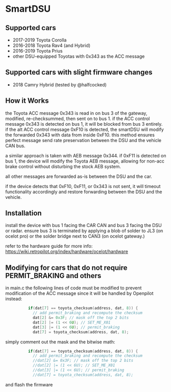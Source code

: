 # SmartDSU

## Supported cars
- 2017-2019 Toyota Corolla
- 2016-2018 Toyota Rav4 (and Hybrid)
- 2016-2019 Toyota Prius
- other DSU-equipped Toyotas with 0x343 as the ACC message

## Supported cars with slight firmware changes
- 2018 Camry Hybrid (tested by @halfcocked)

## How it Works
the Toyota ACC message 0x343 is read in on bus 3 of the gateway, modified, re-checksummed, then sent on to bus 1. if the ACC control message 0x343 is detected on bus 1, it will be blocked from bus 3 entirely. if the alt ACC control message 0xF10 is detected, the smartDSU will modify the forwarded 0x343 with data from inside 0xF10. this method ensures perfect message send rate preservation between the DSU and the vehicle CAN bus. 

a similar approach is taken with AEB message 0x344. if 0xF11 is detected on bus 1, the device will modify the Toyota AEB message, allowing for non-acc brake control without disturbing the stock AEB system.

all other messages are forwarded as-is between the DSU and the car.

if the device detects that 0xF10, 0xF11, or 0x343 is not sent, it will timeout functionality accordingly and restore forwarding between the DSU and the vehicle.

## Installation

install the device with bus 1 facing the CAR CAN and bus 3 facing the DSU or radar. ensure bus 3 is terminated by applying a blob of solder to JL3 (on ocelot pro) or the solder bridge next to CAN3 (on ocelot gateway.)

refer to the hardware guide for more info:
https://wiki.retropilot.org/index/hardware/ocelot/hardware


## Modifying for cars that do not require PERMIT_BRAKING and others
in main.c the following lines of code must be modified to prevent modification of the ACC message since it will be handled by Openpilot instead:

```c
          if(dat[7] == toyota_checksum(address, dat, 8)) {
            // add permit_braking and recompute the checksum
            dat[2] &= 0x3F; // mask off the top 2 bits
            dat[2] |= (1 << 6U); // SET_ME_X01
            dat[3] |= (1 << 6U); // permit_braking
            dat[7] = toyota_checksum(address, dat, 8); 
```

simply comment out the mask and the bitwise math:

```c
          if(dat[7] == toyota_checksum(address, dat, 8)) {
            // add permit_braking and recompute the checksum
            //dat[2] &= 0x3F; // mask off the top 2 bits
            //dat[2] |= (1 << 6U); // SET_ME_X01
            //dat[3] |= (1 << 6U); // permit_braking
            //dat[7] = toyota_checksum(address, dat, 8); 
```

and flash the firmware
